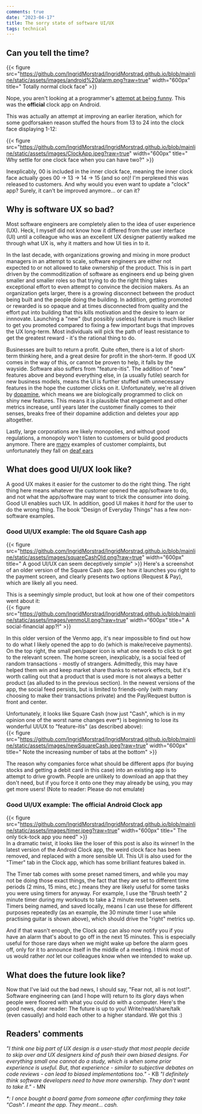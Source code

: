 ```yaml
---
comments: true
date: "2023-04-17"
title: The sorry state of software UI/UX
tags: technical 
---
```


## Can you tell the time?
{{< figure src="https://github.com/IngridMorstrad/IngridMorstrad.github.io/blob/mainline/static/assets/images/android%20alarm.png?raw=true" width="600px" title="  Totally normal clock face" >}}

Nope, you aren't looking at a programmer's [attempt at being funny](https://techcrunch.com/gallery/worst-volume-controls/). This was the **official** clock app on Android.

This was actually an attempt at improving an earlier iteration, which for some godforsaken reason stuffed the hours from 13 to 24 into the clock face displaying 1-12:

{{< figure src="https://github.com/IngridMorstrad/IngridMorstrad.github.io/blob/mainline/static/assets/images/ClockApp.jpeg?raw=true" width="600px" title="  Why settle for one clock face when you can have two?" >}}

Inexplicably, 00 is included in the inner clock face, meaning the inner clock face actually goes 00 -> 13 -> 14 -> 15 (and so on)! I'm perplexed this was released to customers. And why would you even want to update a "clock" app? Surely, it can't be improved anymore... or can it?

## Why is software UX so bad?
Most software engineers are completely alien to the idea of user experience (UX). Heck, I myself did not know how it differed from the user interface (UI) until a colleague who was an excellent UX designer patiently walked me through what UX is, why it matters and how UI ties in to it.

In the last decade, with organizations growing and mixing in more product managers in an attempt to scale, software engineers are either not expected to or not allowed to take ownership of the product. This is in part driven by the commoditization of software as engineers end up being given smaller and smaller roles so that trying to do the right thing takes exceptional effort to even attempt to convince the decision makers. As an organization gets larger, there is a growing disconnect between the product being built and the people doing the building. In addition, getting promoted or rewarded is so opaque and at times disconnected from quality and the effort put into building that this kills motivation and the desire to learn or innnovate. Launching a "new" (but possibly useless) feature is much likelier to get you promoted compared to fixing a few important bugs that improves the UX long-term. Most individuals will pick the path of least resistance to get the greatest reward - it's the rational thing to do.

Businesses are built to return a profit. Quite often, there is a lot of short-term thinking here, and a great desire for profit in the short-term. If good UX comes in the way of this, or cannot be proven to help, it falls by the wayside. Software also suffers from "feature-itis". The addition of "new" features above and beyond everything else, in (a usually futile) search for new business models, means the UI is further stuffed with unnecessary features in the hope the customer clicks on it. Unfortunately, we're all driven by [dopamine](https://www.ashwinmenon.com/posts/thoughts/2016-08-22-love-drugs-and-rock-n-roll/), which means we are biologically programmed to click on shiny new features. This means it is plausible that engagement and other metrics increase, until years later the customer finally comes to their senses, breaks free of their dopamine addiction and deletes your app altogether.

Lastly, large corporations are likely monopolies, and without good regulations, a monopoly won't listen to customers or build good products anymore. There are [many](https://www.reddit.com/r/GooglePixel/comments/qk2xzd/am_i_the_only_one_a_little_annoyed_clicking_the/) examples of customer complaints, but unfortunately they fall on [deaf ears](https://issuetracker.google.com/issues/194080895?pli=1) 

## What does good UI/UX look like?
A good UX makes it easier for the customer to do the right thing. The right thing here means whatever the customer opened the app/software to do, and not what the app/software may want to trick the consumer into doing. Good UI enables such UX. In addition, good UI makes it _hard_ for the user to do the wrong thing. The book "Design of Everyday Things" has a few non-software examples.

### Good UI/UX example: The old Square Cash app
{{< figure src="https://github.com/IngridMorstrad/IngridMorstrad.github.io/blob/mainline/static/assets/images/squareCashOld.png?raw=true" width="600px" title="  A good UI/UX can seem deceptively simple" >}}
Here's a screenshot of an older version of the Square Cash app. See how it launches you right to the payment screen, and clearly presents two options (Request & Pay), which are likely all you need.
  
This is a seemingly simple product, but look at how one of their competitors went about it:  
{{< figure src="https://github.com/IngridMorstrad/IngridMorstrad.github.io/blob/mainline/static/assets/images/venmoUI.png?raw=true" width="600px" title="  A social-financial app?!" >}}

In this older version of the Venmo app, it's near impossible to find out how to do what I likely opened the app to do (which is make/receive payments). On the top right, the small pen/paper icon is what one needs to click to get to the relevant screen. The home screen, inexplicably, is a social feed of random transactions - mostly of strangers. Admittedly, this may have helped them win and keep market share thanks to network effects, but it's worth calling out that a product that is used more is not always a better product (as alluded to in the previous section). In the newest versions of the app, the social feed persists, but is limited to friends-only (with many choosing to make their transactions private) and the Pay/Request button is front and center.

Unfortunately, it looks like Square Cash (now just "Cash", which is in my opinion one of the worst name changes ever\*) is beginning to lose its wonderful UI/UX to "feature-itis" (as described above):  
{{< figure src="https://github.com/IngridMorstrad/IngridMorstrad.github.io/blob/mainline/static/assets/images/newSquareCash.jpeg?raw=true" width="600px" title="  Note the increasing number of tabs at the bottom" >}}


The reason why companies force what should be different apps (for buying stocks and getting a debit card in this case) into an existing app is to attempt to drive growth. People are unlikely to download an app that they don't need, but if you force it onto one they may already be using, you may get more users! (Note to reader: Please do not emulate)

### Good UI/UX example: The official Android Clock app
{{< figure src="https://github.com/IngridMorstrad/IngridMorstrad.github.io/blob/mainline/static/assets/images/timer.jpeg?raw=true" width="600px" title="  The only tick-tock app you need" >}}  
In a dramatic twist, it looks like the loser of this post is also its winner! In the latest version of the Android Clock app, the weird clock face has been removed, and replaced with a more sensible UI. This UI is also used for the "Timer" tab in the Clock app, which has some brilliant features baked in.  

The Timer tab comes with some preset named timers, and while you may not be doing those exact things, the fact that they are set to different time periods (2 mins, 15 mins, etc.) means they are likely useful for some tasks you were using timers for anyway. For example, I use the "Brush teeth" 2 minute timer during my workouts to take a 2 minute rest between sets. Timers being named, and saved locally, means I can use these for different purposes repeatedly (as an example, the 30 minute timer I use while practising guitar is shown above), which should drive the "right" metrics up.

And if that wasn't enough, the Clock app can also now notify you if you have an alarm that's about to go off in the next 15 minutes. This is especially useful for those rare days when we might wake up before the alarm goes off, only for it to announce itself in the middle of a meeting. I think most of us would rather _not_ let our colleagues know when we intended to wake up.

## What does the future look like?
Now that I've laid out the bad news, I should say, "Fear not, all is not lost!". Software engineering can (and I hope will) return to its glory days when people were floored with what you could do with a computer. Here's the good news, dear reader: The future is up to you! Write/read/share/talk (even casually) and hold each other to a higher standard. We got this :)

## Readers' comments
_"I think one big part of UX design is a user-study that most people decide to skip over and UX designers kind of push their own biased designs. For everything small one cannot do a study, which is when some prior experience is useful. But, that experience - similar to subjective debates on code reviews - can lead to biased implementations too."_ - KB
_"I definitely think software developers need to have more ownership. They don't want to take it."_ - MN

_\*: I once bought a board game from someone after confirming they take "Cash". I meant the app. They meant... cash._
